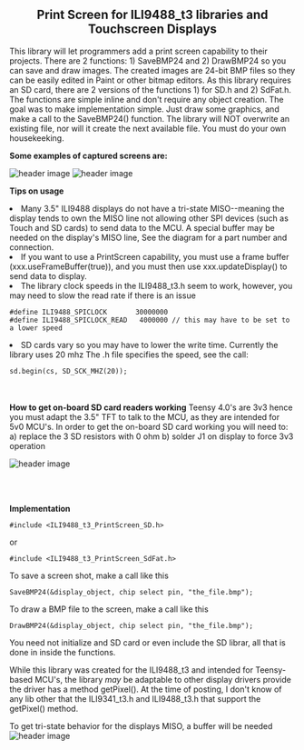 <b><h2><center>Print Screen for ILI9488_t3 libraries and Touchscreen Displays</center></h1></b>

This library will let programmers add a print screen capability to their projects. There are 2 functions: 1) SaveBMP24 and 2) DrawBMP24 so you can save and draw images. The created images are 24-bit BMP files so they can be easily edited in Paint or other bitmap editors.
As this library requires an SD card, there are 2 versions of the functions 1) for SD.h and 2) SdFat.h. The functions are simple inline and don't require any object creation. The goal was to make implementation simple. Just draw some graphics, and make a call to the SaveBMP24() function. The library will NOT overwrite an existing file, nor will it create the next available file. You must do your own housekeeking.

<b>Some examples of captured screens are:</b>

![header image](https://raw.github.com/KrisKasprzak/ILI9488_t3_PrintScreen/master/Images/Before.jpg)
![header image](https://raw.github.com/KrisKasprzak/ILI9488_t3_PrintScreen/master/Images/PrintScreen.jpg)


  <b>Tips on usage</b>
  <li>
  Many 3.5" ILI9488 displays do not have a tri-state MISO--meaning the display tends to own the MISO
  line not allowing other SPI devices (such as Touch and SD cards) to send data to the MCU. A special buffer may be needed
  on the display's MISO line, See the diagram for a part number and connection.
  </li>
  <li>
  If you want to use a PrintScreen capability, you must use a frame buffer (xxx.useFrameBuffer(true)), and you
  must then use xxx.updateDisplay() to send data to display.
  </li>
  <li>
  The library clock speeds in the ILI9488_t3.h seem to work, however, you may need to slow the read rate if there is an issue
	
	#define ILI9488_SPICLOCK       30000000
	#define ILI9488_SPICLOCK_READ   4000000 // this may have to be set to a lower speed
  </li>
  <li>
  SD cards vary so you may have to lower the write time. Currently the library uses 20 mhz
  The .h file specifies the speed, see the call: 
	
	sd.begin(cs, SD_SCK_MHZ(20));
  </li>


<br>
<br>
<b>How to get on-board SD card readers working</b>
Teensy 4.0's are 3v3 hence you must adapt the 3.5" TFT to talk to the MCU, as they are intended for 5v0 MCU's. In order to get the on-board SD card working you will need to:
a) replace the 3 SD resistors with 0 ohm 
b) solder J1 on display to force 3v3 operation
 
![header image](https://raw.github.com/KrisKasprzak/ILI9488_t3_PrintScreen/master/Images/DisplayHack.jpg)

<br>
<br>

<b>Implementation</b>

	#include <ILI9488_t3_PrintScreen_SD.h>

or

	#include <ILI9488_t3_PrintScreen_SdFat.h>

To save a screen shot, make a call like this

	SaveBMP24(&display_object, chip select pin, "the_file.bmp");

To draw a BMP file to the screen, make a call like this

	DrawBMP24(&display_object, chip select pin, "the_file.bmp");


You need not initialize and SD card or even include the SD librar, all that is done in inside the functions.

While this library was created for the ILI9488_t3 and intended for Teensy-based MCU's, the library *may* be adaptable to other display drivers provide the driver has a method getPixel(). At the time of posting, I don't know of any lib other that the ILI9341_t3.h and ILI9488_t3.h that support the getPixel() method.

To get tri-state behavior for the displays MISO, a buffer will be needed
![header image](https://raw.github.com/KrisKasprzak/ILI9488_t3_PrintScreen/master/Images/MISO_Buffer.jpg)



<br>
<br>

